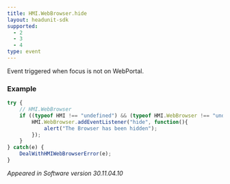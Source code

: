 ```yaml
---
title: HMI.WebBrowser.hide
layout: headunit-sdk
supported:
  - 2
  - 3
  - 4
type: event
---
```

Event triggered when focus is not on WebPortal.

### Example

```javascript
try {
	// HMI.WebBrowser
	if ((typeof HMI !== "undefined") && (typeof HMI.WebBrowser !== "undefined") && (typeof HMI.WebBrowser.addEventListener !== "undefined")) {
		HMI.WebBrowser.addEventListener("hide", function(){
			alert("The Browser has been hidden");
		});
	}
} catch(e) {
	DealWithHMIWebBrowserError(e);
}
```

*Appeared in Software version 30.11.04.10*